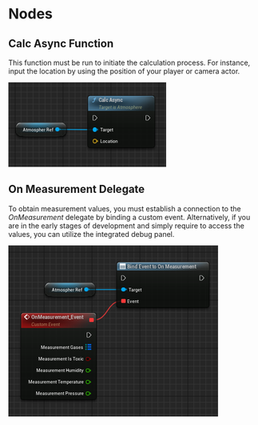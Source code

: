 # Nodes

## **Calc Async** Function

This function must be run to initiate the calculation process. For instance, input the location by using the position of your player or camera actor.

![Function](../assets/images/aero-sim/function.PNG)

## **On Measurement** Delegate

To obtain measurement values, you must establish a connection to the *OnMeasurement* delegate by binding a custom event. Alternatively, if you are in the early stages of development and simply require to access the values, you can utilize the integrated debug panel.

![Delegate](../assets/images/aero-sim/delegate.PNG)
